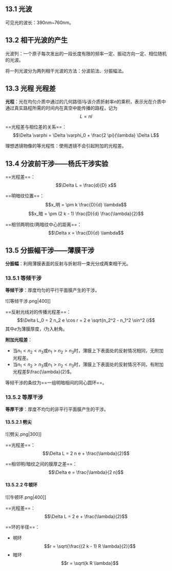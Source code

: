 ## 13.1 光波

可见光的波长：390nm~760nm。

## 13.2 相干光波的产生

光波列：一个原子每次发出的一段长度有限的频率一定、振动方向一定、相位随机的光波。

将一列光波分为两列相干光波的方法：分波前法、分振幅法。

## 13.3 光程 光程差

**光程**：光在均匀介质中通过的几何路径$l$与该介质折射率$n$的乘积，表示光在介质中通过真实路程所需的时间内在真空中能传播的路程，记为
$$L = n l$$

==光程差与相位差的关系==：
$$\Delta \varphi = \Delta \varphi_0 + \frac{2 \pi}{\lambda} \Delta L$$

理想透镜物像的等光程性：使用透镜不会引起附加的光程差。

## 13.4 分波前干涉——杨氏干涉实验

==光程差==：
$$\Delta L = \frac{d}{D} x$$

==明暗纹位置==：
$$x_明 = \pm k \frac{D}{d} \lambda$$
$$x_暗 = \pm (2 k - 1) \frac{D}{d} \frac{\lambda}{2}$$

==相邻两明纹/两暗纹中心的距离==：
$$\Delta x = \frac{D}{d} \lambda$$
## 13.5 分振幅干涉——薄膜干涉

**分振幅**：利用薄膜表面的反射与折射将一束光分成两束相干光。

### 13.5.1 等倾干涉

**等倾干涉**：厚度均匀的平行平面膜产生的干涉。

![[等倾干涉.png|400]]

==反射光线对的传播光程差==：
$$\Delta L_0 = 2 n_2 e \cos r = 2 e \sqrt{n_2^2 - n_1^2 \sin^2 i}$$
其中$e$为薄膜厚度，$i$为入射角。

**附加光程差**：

- 当$n_1 < n_2 < n_3$或$n_1 > n_2 > n_3$时，薄膜上下表面处的反射情况相同，无附加光程差。
- 当$n_1 < n_2 > n_3$或$n_1 > n_2 < n_3$时，薄膜上下表面处的反射情况不同，有附加光程差$\frac{\lambda}{2}$。

等倾干涉的条纹为==一组明暗相间的同心圆环==。

### 13.5.2 等厚干涉

**等厚干涉**：厚度不均匀的非平行平面膜产生的干涉。

#### 13.5.2.1 劈尖

![[劈尖.png|300]]

==光程差==：
$$\Delta L = 2 n e + \frac{\lambda}{2}$$

==相邻明/暗纹之间的膜厚之差==：
$$\Delta e = \frac{\lambda}{2 n}$$

#### 13.5.2.2 牛顿环

![[牛顿环.png|400]]

==光程差==：
$$\Delta L = 2 e + \frac{\lambda}{2}$$

==环的半径==：

- 明环
$$r = \sqrt{\frac{(2 k - 1) R \lambda}{2}}$$
- 暗环
$$r = \sqrt{k R \lambda}$$